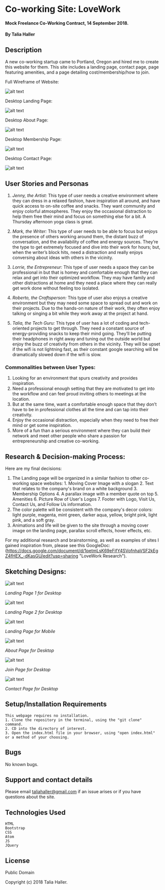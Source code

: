 # Co-working Site: LoveWork

#### Mock Freelance Co-Working Contract, 14 September 2018.
#### By Talia Haller

## Description

A new co-working startup came to Portland, Oregon and hired me to create this website for them. This site includes a landing page, contact page, page featuring amenities, and a page detailing cost/membership/how to join.

Full Wireframe of Website:

![alt text](src/img/fullshot2.png)


Desktop Landing Page:

![alt text](src/img/desktopLandingPage.png)

Desktop About Page:

![alt text](src/img/desktopAboutPage.png)

Desktop Membership Page:

![alt text](src/img/membership.png)

Desktop Contact Page:

![alt text](src/img/contact.png)


## User Stories and Personas

1. *Jenny, the Artist:* This type of user needs a creative environment where they can dress in a relaxed fashion, have inspiration all around, and have quick access to on-site coffee and snacks. They want community and enjoy colorful atmospheres. They enjoy the occasional distraction to help them free their mind and focus on something else for a bit. A Thursday afternoon yoga class is great.

2. *Mark, the Writer:* This type of user needs to be able to focus but enjoys the presence of others working around them, the distant buzz of conversation, and the availability of coffee and energy sources. They’re the type to get extremely focused and dive into their work for hours; but, when the writer’s block hits, need a distraction and really enjoys conversing about ideas with others in the vicinity.

3. *Lorrie, the Entrepreneur:* This type of user needs a space they can be professional in but that is homey and comfortable enough that they can relax and get into their optimized workflow. They may have family and other distractions at home and they need a place where they can really get work done without feeling too isolated.

4. *Roberto, the Craftsperson:* This type of user also enjoys a creative environment but they may need some space to spread out and work on their projects. Due to the hands-on nature of their work, they often enjoy talking or singing a bit while they work away at the project at hand.

5. *Talia, the Tech Guru:* This type of user has a lot of coding and tech-oriented projects to get through. They need a constant source of energy-providing snacks to keep their mind going. They’ll be putting their headphones in right away and tuning out the outside world but enjoy the buzz of creativity from others in the vicinity. They will be upset if the wifi is not lightning fast, as their constant google searching will be dramatically slowed down if the wifi is slow.

### Commonalities between User Types:
  1. Looking for an environment that spurs creativity and provides inspiration.
  2. Need a professional enough setting that they are motivated to get into the workflow and can feel proud inviting others to meetings at the location.
  3. But at the same time, want a comfortable enough space that they don’t have to be in professional clothes all the time and can tap into their creativity.
  4. Enjoy the occasional distraction, especially when they need to free their mind or get some inspiration.
  5. More of a fun than a serious environment where they can build their network and meet other people who share a passion for entrepreneurship and creative co-working.

## Research & Decision-making Process:

Here are my final decisions:
1. The Landing page will be organized in a similar fashion to other co-working space websites: 1. Moving Cover Image with a slogan 2. Text that relates to the company's brand on a white background 3. Membership Options 4. A parallax image with a member quote on top 5. Amenities 6. Picture Row of User's Logos 7. Footer with Logo, Visit Us, Contact Us, and Follow Us information.
2. The color palette will be consistent with the company's decor colors: light purple, magenta, mint green, darker aqua, yellow, bright pink, light pink, and a soft gray.
3. Animations and life will be given to the site through a moving cover image on the landing page, parallax scroll effects, hover effects, etc.

For my additional research and brainstorming, as well as examples of sites I gained inspiration from, please see this GoogleDoc: (https://docs.google.com/document/d/1petmLsK69eFifY4SVofnhaVSF2kEgZ4fHEX_-dKasGU/edit?usp=sharing "LoveWork Research").

## Sketching Designs:

![alt text](src/img/sketch1.jpg)

*Landing Page 1 for Desktop*

![alt text](src/img/sketch2.jpg)

*Landing Page 2 for Desktop*

![alt text](src/img/sketch3.jpg)

*Landing Page for Mobile*

![alt text](src/img/sketch4.jpg)

*About Page for Desktop*

![alt text](src/img/sketch5.jpg)

*Join Page for Desktop*

![alt text](src/img/sketch6.jpg)

*Contact Page for Desktop*

## Setup/Installation Requirements

    This webpage requires no installation.
    1. Clone the repository in the terminal, using the "git clone" command.
    2. CD into the directory of interest.
    3. Open the index.html file in your browser, using "open index.html" or a method of your choosing.

## Bugs

No known bugs.

## Support and contact details

Please email taliahaller@gmail.com if an issue arises or if you have questions about the site.

## Technologies Used

    HTML
    Bootstrap
    CSS
    Atom
    JS
    JQuery

## License

Public Domain

Copyright (c) 2018 Talia Haller.
